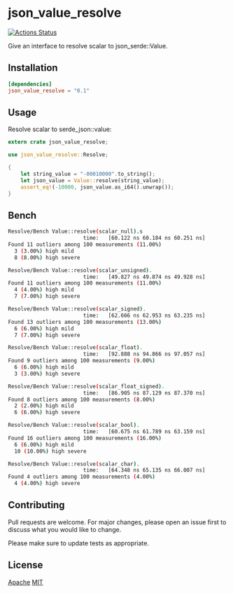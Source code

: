 # json_value_resolve

[![Actions Status](https://github.com/jmfiaschi/json_value_resolve/workflows/CI/badge.svg)](https://github.com/jmfiaschi/json_value_resolve/actions)

Give an interface to resolve scalar to json_serde::Value.

## Installation

 ```Toml
[dependencies]
json_value_resolve = "0.1"
```

## Usage

Resolve scalar to serde_json::value:

```rust
extern crate json_value_resolve;

use json_value_resolve::Resolve;

{
    let string_value = "-00010000".to_string();
    let json_value = Value::resolve(string_value);
    assert_eq!(-10000, json_value.as_i64().unwrap());
}
```

## Bench

```Bash
Resolve/Bench Value::resolve(scalar_null).s
                        time:   [60.122 ns 60.184 ns 60.251 ns]
Found 11 outliers among 100 measurements (11.00%)
  3 (3.00%) high mild
  8 (8.00%) high severe

Resolve/Bench Value::resolve(scalar_unsigned).
                        time:   [49.827 ns 49.874 ns 49.928 ns]
Found 11 outliers among 100 measurements (11.00%)
  4 (4.00%) high mild
  7 (7.00%) high severe

Resolve/Bench Value::resolve(scalar_signed).
                        time:   [62.666 ns 62.953 ns 63.235 ns]
Found 13 outliers among 100 measurements (13.00%)
  6 (6.00%) high mild
  7 (7.00%) high severe

Resolve/Bench Value::resolve(scalar_float).
                        time:   [92.888 ns 94.866 ns 97.057 ns]
Found 9 outliers among 100 measurements (9.00%)
  6 (6.00%) high mild
  3 (3.00%) high severe

Resolve/Bench Value::resolve(scalar_float_signed).
                        time:   [86.905 ns 87.129 ns 87.370 ns]
Found 8 outliers among 100 measurements (8.00%)
  2 (2.00%) high mild
  6 (6.00%) high severe

Resolve/Bench Value::resolve(scalar_bool).
                        time:   [60.675 ns 61.789 ns 63.159 ns]
Found 16 outliers among 100 measurements (16.00%)
  6 (6.00%) high mild
  10 (10.00%) high severe

Resolve/Bench Value::resolve(scalar_char).
                        time:   [64.348 ns 65.135 ns 66.007 ns]
Found 4 outliers among 100 measurements (4.00%)
  4 (4.00%) high severe
```

## Contributing

Pull requests are welcome. For major changes, please open an issue first to discuss what you would like to change.

Please make sure to update tests as appropriate.

## License

[Apache](https://choosealicense.com/licenses/apache-2.0/)
[MIT](https://choosealicense.com/licenses/mit/)
